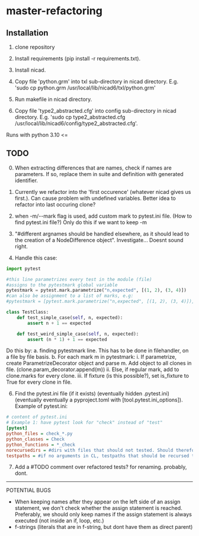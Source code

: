 # master-refactoring


## Installation 

1. clone repository

2. Install requirements (pip install -r requirements.txt).

3. Install nicad.

4. Copy file 'python.grm' into txl sub-directory in nicad directory. E.g. 'sudo cp python.grm /usr/local/lib/nicad6/txl/python.grm'

5. Run makefile in nicad directory.

5. Copy file 'type2_abstracted.cfg' into config sub-directory in nicad directory. E.g. 'sudo cp type2_abstracted.cfg /usr/local/lib/nicad6/config/type2_abstracted.cfg'. 

Runs with python 3.10 <=


## TODO
0. When extracting differences that are names, check if names are parameters. If so, replace them in suite and definition with generated identifier.

1. Currently we refactor into the 'first occurence' (whatever nicad gives us first.). Can cause problem with undefined variables. Better idea to refactor into last occuring clone?

2. when -m/--mark flag is used, add custom mark to pytest.ini file. (How to find pytest.ini file?) Only do this if we want to keep -m

3. "#different argnames should be handled elsewhere, as it should lead to the creation of a NodeDifference object". Investigate...
Doesnt sound right.

4. Handle this case:
```python
import pytest

#this line parametrizes every test in the module (file)
#assigns to the pytestmark global variable
pytestmark = pytest.mark.parametrize("n,expected", [(1, 2), (3, 4)])
#can also be assignment to a list of marks, e.g:
#pytestmark = [pytest.mark.parametrize("n,expected", [(1, 2), (3, 4)]), pytest.mark.example_mark]

class TestClass:
    def test_simple_case(self, n, expected):
        assert n + 1 == expected

    def test_weird_simple_case(self, n, expected):
        assert (n * 1) + 1 == expected
```
Do this by:
    a. finding pytestmark line. This has to be done in filehandler, on a file by file basis.
    b. For each mark m in pytestmark:
        i. If parametrize, create ParametrizeDecorator object and parse m. Add object to all clones in file. (clone.param_decorator.append(m))
        ii. Else, if regular mark, add to clone.marks for every clone.
        iii. If fixture (is this possible?), set is_fixture to True for every clone in file.

6. Find the pytest.ini file (if it exists) (eventually hidden .pytest.ini) (eventually eventually a pyproject.toml with [tool.pytest.ini_options]).
Example of pytest.ini:
```ini
# content of pytest.ini
# Example 1: have pytest look for "check" instead of "test"
[pytest]
python_files = check_*.py
python_classes = Check
python_functions = *_check
norecursedirs = #dirs with files that should not tested. Should therefore not be copied in copytree
testpaths = #if no arguments in CL, testpaths that should be recursed through to find tests. These need to be  
``` 
7. Add a #TODO comment over refactored tests? for renaming. probably, dont.
-------------------------------------------------------------------------------------------


POTENTIAL BUGS

- When keeping names after they appear on the left side of an assign statement, we don't check whether the assign statement is reached. Preferably, we should only keep names if the assign statement is always executed (not inside an if, loop, etc.)
- f-strings (literals that are in f-string, but dont have them as direct parent)



